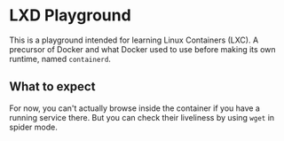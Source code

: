 # LXD Playground

This is a playground intended for learning Linux Containers (LXC). A precursor of Docker and what Docker used to use before making its own runtime, named `containerd`.


## What to expect

For now, you can't actually browse inside the container if you have a running service there. But you can check their liveliness by using `wget` in spider mode.